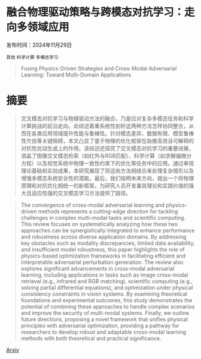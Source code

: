 # 融合物理驱动策略与跨模态对抗学习：走向多领域应用

发布时间：2024年11月29日

`其他` `科学计算` `多模态学习`

> Fusing Physics-Driven Strategies and Cross-Modal Adversarial Learning: Toward Multi-Domain Applications

# 摘要

> 交叉模态对抗学习与物理驱动方法的融合，乃是应对复杂多模态任务和科学计算挑战的前沿走向。此综述着重系统性剖析这两种方法怎样协同整合，从而在各类应用领域提升性能与鲁棒性。针对模态差异、数据有限、模型鲁棒性欠佳等关键阻碍，本文凸显了基于物理的优化框架在助推高效且可解释的对抗性扰动生成上的作用。该综述还探究了交叉模态对抗学习的重要进展，涵盖了图像交叉模态检索（如红外与RGB匹配）、科学计算（如求解偏微分方程）以及视觉系统中物理一致性约束下的优化等任务中的应用。通过审视理论基础和实验成果，本研究展现了将这些方法相结合来处理复杂情形以及增强多模态系统安全性的潜能。最后，我们指明未来方向，提出一个将物理原理和对抗优化相统一的新框架，为研究人员开发兼具理论和实践价值的强大且适应性强的交叉模态学习方法提供了路径。

> The convergence of cross-modal adversarial learning and physics-driven methods represents a cutting-edge direction for tackling challenges in complex multi-modal tasks and scientific computing. This review focuses on systematically analyzing how these two approaches can be synergistically integrated to enhance performance and robustness across diverse application domains. By addressing key obstacles such as modality discrepancies, limited data availability, and insufficient model robustness, this paper highlights the role of physics-based optimization frameworks in facilitating efficient and interpretable adversarial perturbation generation. The review also explores significant advancements in cross-modal adversarial learning, including applications in tasks such as image cross-modal retrieval (e.g., infrared and RGB matching), scientific computing (e.g., solving partial differential equations), and optimization under physical consistency constraints in vision systems. By examining theoretical foundations and experimental outcomes, this study demonstrates the potential of combining these approaches to handle complex scenarios and improve the security of multi-modal systems. Finally, we outline future directions, proposing a novel framework that unifies physical principles with adversarial optimization, providing a pathway for researchers to develop robust and adaptable cross-modal learning methods with both theoretical and practical significance.

[Arxiv](https://arxiv.org/abs/2412.00341)